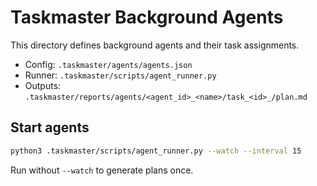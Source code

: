 # Taskmaster Background Agents

This directory defines background agents and their task assignments.

- Config: `.taskmaster/agents/agents.json`
- Runner: `.taskmaster/scripts/agent_runner.py`
- Outputs: `.taskmaster/reports/agents/<agent_id>_<name>/task_<id>_/plan.md`

## Start agents

```bash
python3 .taskmaster/scripts/agent_runner.py --watch --interval 15
```

Run without `--watch` to generate plans once.